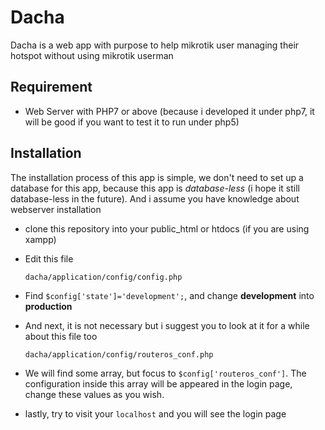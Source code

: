 # Dacha
Dacha is a web app with purpose to help mikrotik user managing their hotspot without using mikrotik userman

## Requirement
* Web Server with PHP7 or above (because i developed it under php7, it will be good if you want to test it to run under php5)

## Installation
The installation process of this app is simple, we don't need to set up a database for this app, because this app is *database-less* (i hope it still database-less in the future). And i assume you have knowledge about webserver installation

* clone this repository into your public_html or htdocs (if you are using xampp)
* Edit this file

      dacha/application/config/config.php
* Find ```$config['state']='development';```, and change **development** into **production**
* And next, it is not necessary but i suggest you to look at it for a while about this file too

      dacha/application/config/routeros_conf.php
* We will find some array, but focus to ```$config['routeros_conf']```. The configuration inside this array will be appeared in the login page, change these values as you wish.
* lastly, try to visit your ```localhost``` and you will see the login page
